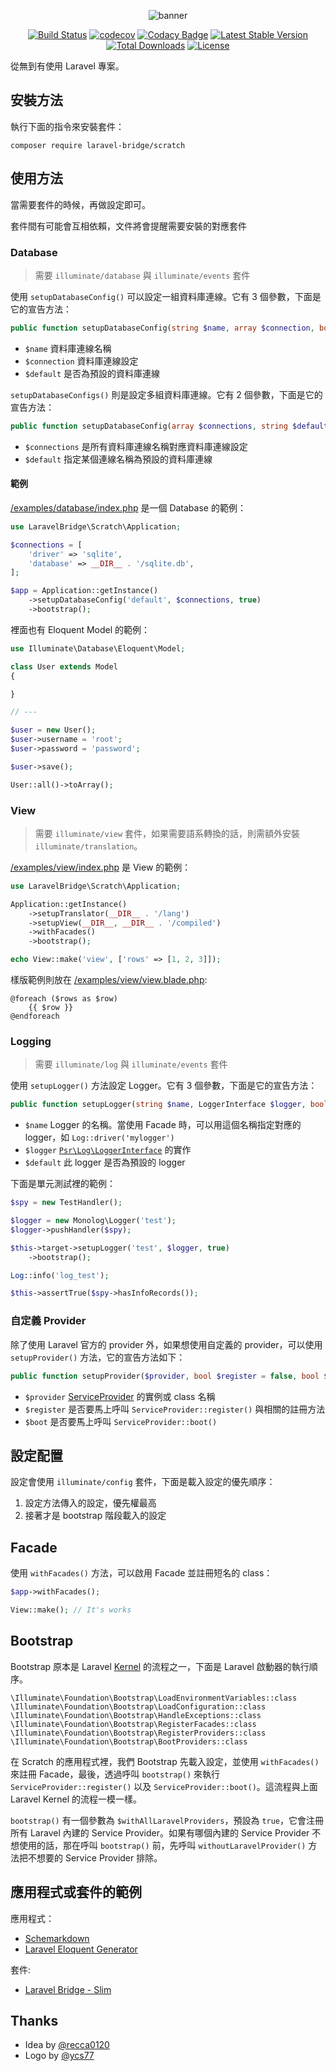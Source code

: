 <p align="center">
<img src="https://laravel-bridge.github.io/banner.svg" alt="banner">
</p>

<p align="center">
<a href="https://travis-ci.com/laravel-bridge/scratch"><img src="https://travis-ci.com/laravel-bridge/scratch.svg?branch=master" alt="Build Status"></a>
<a href="https://codecov.io/gh/laravel-bridge/scratch"><img src="https://codecov.io/gh/laravel-bridge/scratch/branch/master/graph/badge.svg" alt="codecov"></a>
<a href="https://www.codacy.com/gh/laravel-bridge/scratch"><img src="https://api.codacy.com/project/badge/Grade/f0b586d036aa4924a343051339b9b433" alt="Codacy Badge"></a>
<a href="https://packagist.org/packages/laravel-bridge/scratch"><img src="https://poser.pugx.org/laravel-bridge/scratch/v/stable" alt="Latest Stable Version"></a>
<a href="https://packagist.org/packages/laravel-bridge/scratch"><img src="https://poser.pugx.org/laravel-bridge/scratch/d/total.svg" alt="Total Downloads"></a>
<a href="https://packagist.org/packages/laravel-bridge/scratch"><img src="https://poser.pugx.org/laravel-bridge/scratch/license" alt="License"></a>
</p>

從無到有使用 Laravel 專案。

## 安裝方法

執行下面的指令來安裝套件：

    composer require laravel-bridge/scratch

## 使用方法

當需要套件的時候，再做設定即可。

套件間有可能會互相依賴，文件將會提醒需要安裝的對應套件

### Database

> 需要 `illuminate/database` 與 `illuminate/events` 套件

使用 `setupDatabaseConfig()` 可以設定一組資料庫連線。它有 3 個參數，下面是它的宣告方法：

```php
public function setupDatabaseConfig(string $name, array $connection, bool $default = false);
```

* `$name` 資料庫連線名稱
* `$connection` 資料庫連線設定
* `$default` 是否為預設的資料庫連線

`setupDatabaseConfigs()` 則是設定多組資料庫連線。它有 2 個參數，下面是它的宣告方法：

```php
public function setupDatabaseConfig(array $connections, string $default = 'default');
```

* `$connections` 是所有資料庫連線名稱對應資料庫連線設定
* `$default` 指定某個連線名稱為預設的資料庫連線

#### 範例

[/examples/database/index.php](/examples/database/index.php) 是一個 Database 的範例：

```php
use LaravelBridge\Scratch\Application;

$connections = [
    'driver' => 'sqlite',
    'database' => __DIR__ . '/sqlite.db',
];

$app = Application::getInstance()
    ->setupDatabaseConfig('default', $connections, true)
    ->bootstrap();
```

裡面也有 Eloquent Model 的範例：

```php
use Illuminate\Database\Eloquent\Model;

class User extends Model
{

}

// ---

$user = new User();
$user->username = 'root';
$user->password = 'password';

$user->save();

User::all()->toArray();
```

### View

> 需要 `illuminate/view` 套件，如果需要語系轉換的話，則需額外安裝 `illuminate/translation`。

[/examples/view/index.php](/examples/view/index.php) 是 View 的範例： 

```php
use LaravelBridge\Scratch\Application;

Application::getInstance()
    ->setupTranslator(__DIR__ . '/lang')
    ->setupView(__DIR__, __DIR__ . '/compiled')
    ->withFacades()
    ->bootstrap();

echo View::make('view', ['rows' => [1, 2, 3]]);
```

樣版範例則放在 [/examples/view/view.blade.php](/examples/view/view.blade.php):

```blade
@foreach ($rows as $row)
    {{ $row }}
@endforeach
```

### Logging

> 需要 `illuminate/log` 與 `illuminate/events` 套件

使用 `setupLogger()` 方法設定 Logger。它有 3 個參數，下面是它的宣告方法：

```php
public function setupLogger(string $name, LoggerInterface $logger, bool $default = false);
```

* `$name` Logger 的名稱。當使用 Facade 時，可以用這個名稱指定對應的 logger，如 `Log::driver('mylogger')`
* `$logger` [`Psr\Log\LoggerInterface`](https://www.php-fig.org/psr/psr-3/) 的實作
* `$default` 此 logger 是否為預設的 logger

下面是單元測試裡的範例：

```php
$spy = new TestHandler();

$logger = new Monolog\Logger('test');
$logger->pushHandler($spy);

$this->target->setupLogger('test', $logger, true)
    ->bootstrap();

Log::info('log_test');

$this->assertTrue($spy->hasInfoRecords());
```

### 自定義 Provider

除了使用 Laravel 官方的 provider 外，如果想使用自定義的 provider，可以使用 `setupProvider()` 方法，它的宣告方法如下：

```php
public function setupProvider($provider, bool $register = false, bool $boot = false): Application;
```

* `$provider` [ServiceProvider](https://github.com/laravel/framework/blob/8.x/src/Illuminate/Support/ServiceProvider.php) 的實例或 class 名稱
* `$register` 是否要馬上呼叫 `ServiceProvider::register()` 與相關的註冊方法
* `$boot` 是否要馬上呼叫 `ServiceProvider::boot()`

## 設定配置

設定會使用 `illuminate/config` 套件，下面是載入設定的優先順序：

1.  設定方法傳入的設定，優先權最高
2.  接著才是 bootstrap 階段載入的設定

## Facade

使用 `withFacades()` 方法，可以啟用 Facade 並註冊短名的 class：

```php
$app->withFacades();

View::make(); // It's works
```

## Bootstrap

Bootstrap 原本是 Laravel [Kernel](https://github.com/laravel/framework/blob/v7.1.0/src/Illuminate/Foundation/Http/Kernel.php#L37-L42) 的流程之一，下面是 Laravel 啟動器的執行順序。

```
\Illuminate\Foundation\Bootstrap\LoadEnvironmentVariables::class
\Illuminate\Foundation\Bootstrap\LoadConfiguration::class
\Illuminate\Foundation\Bootstrap\HandleExceptions::class
\Illuminate\Foundation\Bootstrap\RegisterFacades::class
\Illuminate\Foundation\Bootstrap\RegisterProviders::class
\Illuminate\Foundation\Bootstrap\BootProviders::class
```

在 Scratch 的應用程式裡，我們 Bootstrap 先載入設定，並使用 `withFacades()` 來註冊 Facade，最後，透過呼叫 `bootstrap()` 來執行 `ServiceProvider::register()` 以及 `ServiceProvider::boot()`。這流程與上面 Laravel Kernel 的流程一模一樣。

`bootstrap()` 有一個參數為 `$withAllLaravelProviders`，預設為 `true`，它會注冊所有 Laravel 內建的 Service Provider。如果有哪個內建的 Service Provider 不想使用的話，那在呼叫 `bootstrap()` 前，先呼叫 `withoutLaravelProvider()` 方法把不想要的 Service Provider 排除。 

## 應用程式或套件的範例

應用程式：

* [Schemarkdown](https://github.com/MilesChou/schemarkdown)
* [Laravel Eloquent Generator](https://github.com/104corp/laravel-eloquent-generator)

套件:

* [Laravel Bridge - Slim](https://github.com/laravel-bridge/slim)

## Thanks

* Idea by [@recca0120](https://github.com/recca0120/laravel-bridge)
* Logo by [@ycs77](https://github.com/ycs77)
